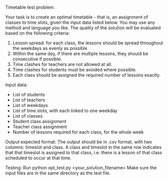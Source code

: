 Timetable test problem:

Your task is to create an optimal timetable - that is, an assignment of classes to time slots, given the input data listed below. You may use any method and language you like. The quality of the solution will be evaluated based on the following criteria:
1. Lesson spread: for each class, the lessons should be spread throughout the weekdays as evenly as possible 
2. Within the same day, if there are multiple lessons, they should be consecutive if possible.
3. Time clashes for teachers are not allowed at all.
4. Time clashes for students must be avoided where possible.
5. Each class should be assigned the required number of lessons exactly.

Input data:
- List of students
- List of teachers
- List of weekdays
- List of time slots, with each linked to one weekday
- List of classes
- Student class assignment
- Teacher class assignment
- Number of lessons required for each class, for the whole week

Output expected format:
The output should be in .csv format, with two columns: timeslot and class. A class and timeslot in the same row indicates that that timeslot is assigned to that class, i.e. there is a lesson of that class scheduled to occur at that time.

Testing:
Run python opt_test.py <your_solution_filename>
Make sure the input files are in the same directory as the test file.

